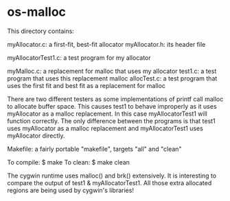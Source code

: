 # os-malloc
This directory contains:

myAllocator.c: a first-fit, best-fit allocator
myAllocator.h: its header file

myAllocatorTest1.c: a test program for my allocator 

myMalloc.c: a replacement for malloc that uses my allocator
test1.c: a test program that uses this replacement malloc
allocTest.c: a test program that uses the first fit and best fit as a replacement for malloc

There are two different testers as some implementations of printf
call malloc to allocate buffer space. This causes test1 to behave
improperly as it uses myAllocator as a malloc replacement. In this
case myAllocatorTest1 will function correctly. The only difference
between the programs is that test1 uses myAllocator as a malloc
replacement and myAllocatorTest1 uses myAllocator directly.

Makefile: a fairly portable "makefile", targets "all" and "clean"

To compile: 
 $ make 
To clean:
 $ make clean

The cygwin runtime uses malloc() and brk() extensively.  It is
interesting to compare the output of test1 & myAllocatorTest1.  All
those extra allocated regions are being used by cygwin's libraries!


